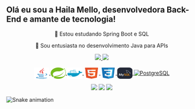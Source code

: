 ## Olá eu sou a Haila Mello, desenvolvedora Back-End e amante de tecnologia! 

<div align="center">

🌱 Estou estudando Spring Boot e SQL

💬 Sou entusiasta no desenvolvimento Java para APIs

</div>

</div>
<div align="center">
  <a href="https://github.com/hailamello200">
  <img height="150em" src="https://github-readme-stats.vercel.app/api?username=hailamello200&show_icons=true&theme=dark&include_all_commits=true&count_private=true"/>
  <img height="150em" src="https://github-readme-stats.vercel.app/api/top-langs/?username=hailamello200&layout=compact&langs_count=7&theme=dark"/>
</div>
    
  <div style="display: inline_block" align="center"><br>
  <img align="center" alt="Java" height="30" width="40" src="https://raw.githubusercontent.com/devicons/devicon/master/icons/java/java-original.svg">
  <img align="center" alt="spring" height="30" width="40" src="https://raw.githubusercontent.com/devicons/devicon/master/icons/spring/spring-original.svg">
  <img align="center" alt="docker" height="30" width="40" src="https://raw.githubusercontent.com/devicons/devicon/master/icons/docker/docker-plain.svg">
  <img align="center" alt="HTML" height="30" width="40" src="https://raw.githubusercontent.com/devicons/devicon/master/icons/html5/html5-original.svg">
  <img align="center" alt="CSS" height="30" width="40" src="https://raw.githubusercontent.com/devicons/devicon/master/icons/css3/css3-original.svg">
  <img align="center" alt="MySQL" height="30" width="40" src="https://raw.githubusercontent.com/tandpfun/skill-icons/65dea6c4eaca7da319e552c09f4cf5a9a8dab2c8/icons/MySQL-Dark.svg">
  <img align="center" alt="PostgreSQL" height="30" width="40" src="https://www.svgrepo.com/show/303301/postgresql-logo.svg">

</div>

  <p></p>
  <div align="center"> 
  <a href="https://www.instagram.com/mellooo__h?igsh=YXA0YWN0aHozeXgw&utm_source=qr"><img src="https://img.shields.io/badge/-Instagram-%23E4405F?style=for-the-badge&logo=instagram&logoColor=white"></a>
  <a href = "mailto:hailamello822@gmail.com"><img src="https://img.shields.io/badge/-Gmail-%23333?style=for-the-badge&logo=gmail&logoColor=white"></a>
  <a href="https://www.linkedin.com/in/haila-mello-093a631b5?utm_source=share&utm_campaign=share_via&utm_content=profile&utm_medium=ios_app"><img src="https://img.shields.io/badge/-LinkedIn-%230077B5?style=for-the-badge&logo=linkedin&logoColor=white"></a> 
 
</div>

![Snake animation](https://github.com/hailamello200/hailamello200/blob/output/github-cotribuition-grid-snake.svg)
